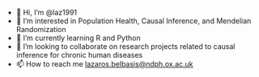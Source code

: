 - 👋 Hi, I’m @laz1991
- 👀 I’m interested in Population Health, Causal Inference, and Mendelian Randomization
- 🌱 I’m currently learning R and Python
- 💞️ I’m looking to collaborate on research projects related to causal inference for chronic human diseases
- 📫 How to reach me lazaros.belbasis@ndph.ox.ac.uk

<!---
laz1991/laz1991 is a ✨ special ✨ repository because its `README.md` (this file) appears on your GitHub profile.
You can click the Preview link to take a look at your changes.
--->
